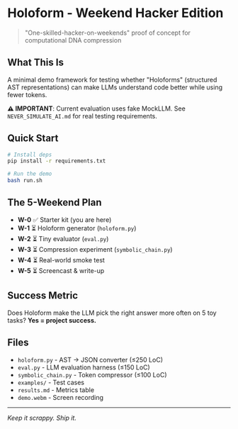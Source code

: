 # Holoform - Weekend Hacker Edition

> "One-skilled-hacker-on-weekends" proof of concept for computational DNA compression

## What This Is

A minimal demo framework for testing whether "Holoforms" (structured AST representations) can make LLMs understand code better while using fewer tokens.

**⚠️ IMPORTANT**: Current evaluation uses fake MockLLM. See `NEVER_SIMULATE_AI.md` for real testing requirements.

## Quick Start

```bash
# Install deps
pip install -r requirements.txt

# Run the demo
bash run.sh
```

## The 5-Weekend Plan

- **W-0** ✅ Starter kit (you are here)
- **W-1** ⏳ Holoform generator (`holoform.py`)
- **W-2** ⏳ Tiny evaluator (`eval.py`) 
- **W-3** ⏳ Compression experiment (`symbolic_chain.py`)
- **W-4** ⏳ Real-world smoke test
- **W-5** ⏳ Screencast & write-up

## Success Metric

Does Holoform make the LLM pick the right answer more often on 5 toy tasks? **Yes = project success.**

## Files

- `holoform.py` - AST → JSON converter (≤250 LoC)
- `eval.py` - LLM evaluation harness (≤150 LoC)  
- `symbolic_chain.py` - Token compressor (≤100 LoC)
- `examples/` - Test cases
- `results.md` - Metrics table
- `demo.webm` - Screen recording

---

*Keep it scrappy. Ship it.*